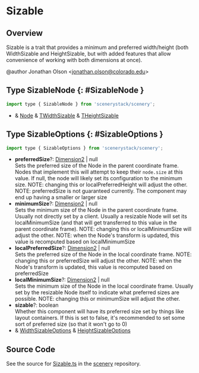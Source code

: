 # Sizable

## Overview

Sizable is a trait that provides a minimum and preferred width/height (both WidthSizable and HeightSizable,
but with added features that allow convenience of working with both dimensions at once).

@author Jonathan Olson &lt;jonathan.olson@colorado.edu&gt;

## Type SizableNode {: #SizableNode }


```js
import type { SizableNode } from 'scenerystack/scenery';
```


- &amp; [Node](../scenery/Node.md) &amp; [TWidthSizable](../scenery/WidthSizable.md#TWidthSizable) &amp; [THeightSizable](../scenery/HeightSizable.md#THeightSizable)




## Type SizableOptions {: #SizableOptions }


```js
import type { SizableOptions } from 'scenerystack/scenery';
```


- **preferredSize**?: [Dimension2](../dot/Dimension2.md) | <span style="color: hsla(calc(var(--md-hue) + 180deg),80%,40%,1);">null</span>
<br>  Sets the preferred size of the Node in the parent coordinate frame. Nodes that implement this will attempt to keep
  their `node.size` at this value. If null, the node will likely set its configuration to the minimum size.
  NOTE: changing this or localPreferredHeight will adjust the other.
  NOTE: preferredSize is not guaranteed currently. The component may end up having a smaller or larger size
- **minimumSize**?: [Dimension2](../dot/Dimension2.md) | <span style="color: hsla(calc(var(--md-hue) + 180deg),80%,40%,1);">null</span>
<br>  Sets the minimum size of the Node in the parent coordinate frame. Usually not directly set by a client.
  Usually a resizable Node will set its localMinimumSize (and that will get transferred to this value in the
  parent coordinate frame).
  NOTE: changing this or localMinimumSize will adjust the other.
  NOTE: when the Node's transform is updated, this value is recomputed based on localMinimumSize
- **localPreferredSize**?: [Dimension2](../dot/Dimension2.md) | <span style="color: hsla(calc(var(--md-hue) + 180deg),80%,40%,1);">null</span>
<br>  Sets the preferred size of the Node in the local coordinate frame.
  NOTE: changing this or preferredSize will adjust the other.
  NOTE: when the Node's transform is updated, this value is recomputed based on preferredSize
- **localMinimumSize**?: [Dimension2](../dot/Dimension2.md) | <span style="color: hsla(calc(var(--md-hue) + 180deg),80%,40%,1);">null</span>
<br>  Sets the minimum size of the Node in the local coordinate frame. Usually set by the resizable Node itself to
  indicate what preferred sizes are possible.
  NOTE: changing this or minimumSize will adjust the other.
- **sizable**?: <span style="color: hsla(calc(var(--md-hue) + 180deg),80%,40%,1);">boolean</span>
<br>  Whether this component will have its preferred size set by things like layout containers. If this is set to false,
  it's recommended to set some sort of preferred size (so that it won't go to 0)
- &amp; [WidthSizableOptions](../scenery/WidthSizable.md#WidthSizableOptions) &amp; [HeightSizableOptions](../scenery/HeightSizable.md#HeightSizableOptions)




## Source Code

See the source for [Sizable.ts](https://github.com/phetsims/scenery/blob/main/js/layout/Sizable.ts) in the [scenery](https://github.com/phetsims/scenery) repository.
